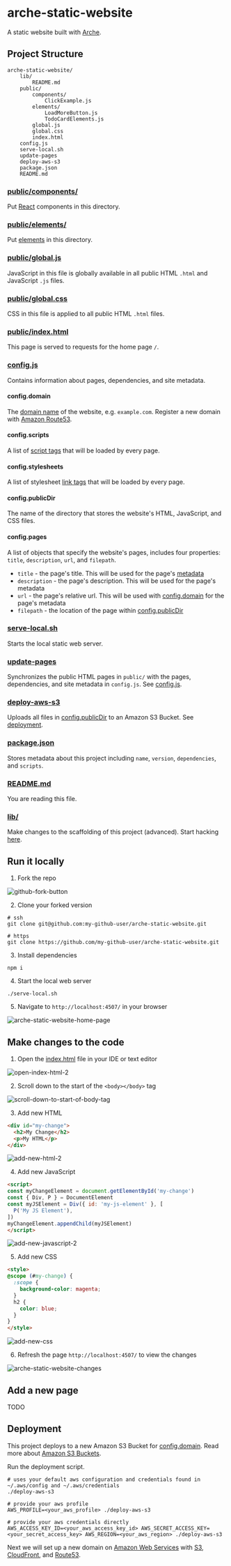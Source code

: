 # arche-static-website
A static website built with [Arche](https://github.com/richytong/arche?tab=readme-ov-file#arche).

## Project Structure

```
arche-static-website/
    lib/
        README.md
    public/
        components/
            ClickExample.js
        elements/
            LoadMoreButton.js
            TodoCardElements.js
        global.js
        global.css
        index.html
    config.js
    serve-local.sh
    update-pages
    deploy-aws-s3
    package.json
    README.md
```

### [public/components/](/public/components)

Put [React](https://react.dev/) components in this directory.

### [public/elements/](/public/elements)

Put [elements](https://developer.mozilla.org/en-US/docs/Web/API/Element) in this directory.

### [public/global.js](/public/global.js)

JavaScript in this file is globally available in all public HTML `.html` and JavaScript `.js` files.

### [public/global.css](/public/global.css)

CSS in this file is applied to all public HTML `.html` files.

### [public/index.html](/public/index.html)

This page is served to requests for the home page `/`.

### [config.js](/config.js)

Contains information about pages, dependencies, and site metadata.

#### config.domain

The [domain name](https://www.cloudflare.com/learning/dns/glossary/what-is-a-domain-name/) of the website, e.g. `example.com`. Register a new domain with [Amazon Route53](https://console.aws.amazon.com/route53/domains/home).

#### config.scripts

A list of [script tags](https://developer.mozilla.org/en-US/docs/Web/HTML/Reference/Elements/script) that will be loaded by every page.

#### config.stylesheets

A list of stylesheet [link tags](https://developer.mozilla.org/en-US/docs/Web/HTML/Reference/Elements/link) that will be loaded by every page.

#### config.publicDir

The name of the directory that stores the website's HTML, JavaScript, and CSS files.

#### config.pages

A list of objects that specify the website's pages, includes four properties: `title`, `description`, `url`, and `filepath`.

  * `title` - the page's title. This will be used for the page's [metadata](https://developer.mozilla.org/en-US/docs/Learn_web_development/Core/Structuring_content/Webpage_metadata)
  * `description` - the page's description. This will be used for the page's metadata
  * `url` - the page's relative url. This will be used with [config.domain](#configdomain) for the page's metadata
  * `filepath` - the location of the page within [config.publicDir](#configpublicdir)

### [serve-local.sh](/serve-local.sh)

Starts the local static web server.

### [update-pages](/update-pages)

Synchronizes the public HTML pages in `public/` with the pages, dependencies, and site metadata in `config.js`. See [config.js](#configjs).

### [deploy-aws-s3](/deploy-aws-s3)

Uploads all files in [config.publicDir](#configpublicdir) to an Amazon S3 Bucket. See [deployment](#deployment).

### [package.json](/package.json)

Stores metadata about this project including `name`, `version`, `dependencies`, and `scripts`.

### [README.md](/README.md)

You are reading this file.

### [lib/](/lib)

Make changes to the scaffolding of this project (advanced). Start hacking [here](/lib/README.md).

## Run it locally

1. Fork the repo

![github-fork-button](https://rubico.land/assets/github-fork-button.jpg)

2. Clone your forked version

```
# ssh
git clone git@github.com:my-github-user/arche-static-website.git

# https
git clone https://github.com/my-github-user/arche-static-website.git
```

3. Install dependencies

```
npm i
```

4. Start the local web server

```
./serve-local.sh
```

5. Navigate to `http://localhost:4507/` in your browser

![arche-static-website-home-page](https://rubico.land/assets/vanilla-static-website-home-page.jpg)

## Make changes to the code

1. Open the [index.html](/public/index.html) file in your IDE or text editor

![open-index-html-2](https://rubico.land/assets/open-index-html-2.jpg)

2. Scroll down to the start of the `<body></body>` tag

![scroll-down-to-start-of-body-tag](https://rubico.land/assets/scroll-down-to-start-of-body-tag.jpg)

3. Add new HTML

```html
<div id="my-change">
  <h2>My Change</h2>
  <p>My HTML</p>
</div>
```

![add-new-html-2](https://rubico.land/assets/add-new-html-2.jpg)

4. Add new JavaScript

```html
<script>
const myChangeElement = document.getElementById('my-change')
const { Div, P } = DocumentElement
const myJSElement = Div({ id: 'my-js-element' }, [
  P('My JS Element'),
])
myChangeElement.appendChild(myJSElement)
</script>
```

![add-new-javascript-2](https://rubico.land/assets/add-new-javascript-2.jpg)

5. Add new CSS

```html
<style>
@scope (#my-change) {
  :scope {
    background-color: magenta;
  }
  h2 {
    color: blue;
  }
}
</style>
```

![add-new-css](https://rubico.land/assets/add-new-css.jpg)

6. Refresh the page `http://localhost:4507/` to view the changes

![arche-static-website-changes](https://rubico.land/assets/vanilla-static-website-changes.jpg)

## Add a new page

TODO

## Deployment
This project deploys to a new Amazon S3 Bucket for [config.domain](#configdomain). Read more about [Amazon S3 Buckets](https://docs.aws.amazon.com/AmazonS3/latest/userguide/Welcome.html#BasicsBucket).

Run the deployment script.

```
# uses your default aws configuration and credentials found in ~/.aws/config and ~/.aws/credentials
./deploy-aws-s3

# provide your aws profile
AWS_PROFILE=<your_aws_profile> ./deploy-aws-s3

# provide your aws credentials directly
AWS_ACCESS_KEY_ID=<your_aws_access_key_id> AWS_SECRET_ACCESS_KEY=<your_secret_access_key> AWS_REGION=<your_aws_region> ./deploy-aws-s3
```

Next we will set up a new domain on [Amazon Web Services](https://aws.amazon.com/) with [S3](https://aws.amazon.com/s3/), [CloudFront](https://aws.amazon.com/cloudfront/), and [Route53](https://aws.amazon.com/route53/).
